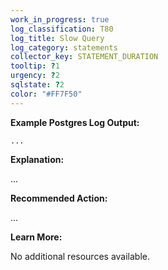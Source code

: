 ```yaml
---
work_in_progress: true
log_classification: T80
log_title: Slow Query
log_category: statements
collector_key: STATEMENT_DURATION
tooltip: ?1
urgency: ?2
sqlstate: ?2
color: "#FF7F50"
---
```


**Example Postgres Log Output:**

```
...
```

**Explanation:**

...

**Recommended Action:**

...

**Learn More:**

No additional resources available.
